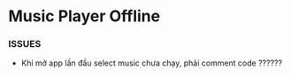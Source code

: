 # Music Player Offline

### ISSUES
- Khi mở app lần đầu select music chưa chạy, phải comment code ??????


